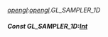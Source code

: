 _[opengl](../../modules/opengl/opengl-module.md):[opengl](../../modules/opengl/opengl-module.md).GL\_SAMPLER\_1D_
##### Const GL\_SAMPLER\_1D:[Int](../../modules/wonkey/wonkey-types-int.md)
